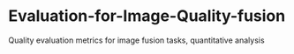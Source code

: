 # Evaluation-for-Image-Quality-fusion
Quality evaluation metrics for image fusion tasks, quantitative analysis
